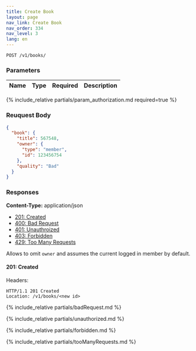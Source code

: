 ```yaml
---
title: Create Book
layout: page
nav_link: Create Book
nav_order: 334
nav_level: 3
lang: en
---
```


```
POST /v1/books/
```

### Parameters

| Name | Type  | Required | Description |
|:--------------|:--------|:----------:|:----------------------------------------------------------------------------------|
{% include_relative partials/param_authorization.md required=true %}

### Reuquest Body
```json
{
  "book": {
    "title": 567548,
    "owner": {
      "type": "member",
      "id": 123456754
    },
    "quality": "Bad"
  }
}
```

### Responses
**Content-Type:** application/json
- [201: Created](#200-created)
- [400: Bad Request](#400-bad-request)
- [401: Unauthroized](#401-unauthorized)
- [403: Forbidden](#403-forbidden)
- [429: Too Many Requests](#429-too-many-requests)

Allows to omit `owner` and assumes the current logged in member by default.

#### 201: Created
Headers:
```http
HTTP/1.1 201 Created
Location: /v1/books/<new id>
```

{% include_relative partials/badRequest.md %}

{% include_relative partials/unauthorized.md %}

{% include_relative partials/forbidden.md %}

{% include_relative partials/tooManyRequests.md %}
